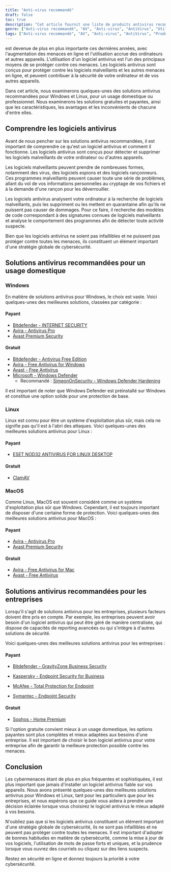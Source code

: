 ```yaml
---
title: "Anti-virus recommandé"
draft: false
toc: true
description: "Cet article fournit une liste de produits antivirus recommandés pour les particuliers et les entreprises, classés par SimeonOnSecurity. Les classements sont basés sur l'opinion de professionnels et sur des tests effectués sur des échantillons malveillants, et ne couvrent que les capacités de l'antivirus, la détection, l'expérience utilisateur et les performances. Les utilisateurs de Windows ont le choix entre des options gratuites et payantes, tandis que les utilisateurs de Linux et de MacOS ont des options limitées, les options payantes n'étant disponibles que pour Linux. Il convient de noter que l'AV n'est pas nécessaire sous Linux ou MacOS et qu'il n'est pas recommandé d'utiliser un VPN ou un gestionnaire de mot de passe fourni avec la suite AV. L'article fournit également des recommandations concernant les fournisseurs de VPN. Les recommandations relatives à l'utilisation professionnelle sont en cours d'élaboration."
genre: ["Anti-virus recommandé", "AV", "Anti-virus", "AntiVirus", "Utilisation à domicile", "Utilisation professionnelle", "Fenêtres", "Linux", "MacOS", "Cybersécurité"]
tags: ["Anti-virus recommandé", "AV", "Anti-virus", "AntiVirus", "Produits antivirus recommandés par SimeonOnSecurity", "VirusTotal", "Capacités audiovisuelles", "détection", "expérience utilisateur", "performance", "Fenêtres", "Linux", "MacOS", "VPN", "gestionnaire de mot de passe", "VPNS", "Utilisation à domicile", "Payé", "Gratuit", "Bitdefender - INTERNET SECURITY", "Avira - Antivirus Pro", "Avast Premium Security", "Bitdefender - Antivirus Free Edition", "Avira - Antivirus gratuit pour Windows", "Avast - Antivirus gratuit", "Microsoft - Windows Defender", "Renforcement de Windows Defender", "ESET NOD32", "ClamAV", "Avira - Antivirus gratuit pour Mac", "Sophos", "Utilisation professionnelle", "Cybersécurité"]
---
```

 est devenue de plus en plus importante ces dernières années, avec l'augmentation des menaces en ligne et l'utilisation accrue des ordinateurs et autres appareils. L'utilisation d'un logiciel antivirus est l'un des principaux moyens de se protéger contre ces menaces. Les logiciels antivirus sont conçus pour protéger contre les logiciels malveillants et les autres menaces en ligne, et peuvent contribuer à la sécurité de votre ordinateur et de vos autres appareils.

Dans cet article, nous examinerons quelques-unes des solutions antivirus recommandées pour Windows et Linux, pour un usage domestique ou professionnel. Nous examinerons les solutions gratuites et payantes, ainsi que les caractéristiques, les avantages et les inconvénients de chacune d'entre elles.

## Comprendre les logiciels antivirus

Avant de nous pencher sur les solutions antivirus recommandées, il est important de comprendre ce qu'est un logiciel antivirus et comment il fonctionne. Les logiciels antivirus sont conçus pour détecter et supprimer les logiciels malveillants de votre ordinateur ou d'autres appareils.

Les logiciels malveillants peuvent prendre de nombreuses formes, notamment des virus, des logiciels espions et des logiciels rançonneurs. Ces programmes malveillants peuvent causer toute une série de problèmes, allant du vol de vos informations personnelles au cryptage de vos fichiers et à la demande d'une rançon pour les déverrouiller.

Les logiciels antivirus analysent votre ordinateur à la recherche de logiciels malveillants, puis les suppriment ou les mettent en quarantaine afin qu'ils ne puissent pas causer de dommages. Pour ce faire, il recherche des modèles de code correspondant à des signatures connues de logiciels malveillants et analyse le comportement des programmes afin de détecter toute activité suspecte.

Bien que les logiciels antivirus ne soient pas infaillibles et ne puissent pas protéger contre toutes les menaces, ils constituent un élément important d'une stratégie globale de cybersécurité.

## Solutions antivirus recommandées pour un usage domestique

### Windows

En matière de solutions antivirus pour Windows, le choix est vaste. Voici quelques-unes des meilleures solutions, classées par catégorie :

#### Payant

- [Bitdefender - INTERNET SECURITY](bitdefender.f9tmep.net/VmN5Ka)
- [Avira - Antivirus Pro](https://www.avira.com/en/antivirus-pro)
- [Avast Premium Security](https://amzn.to/2MA7jR2)

#### Gratuit

- [Bitdefender - Antivirus Free Edition](bitdefender.f9tmep.net/1r7NMa)
- [Avira - Free Antivirus for Windows](https://www.avira.com/en/free-antivirus-windows)
- [Avast - Free Antivirus](https://www.avast.com/en-us/index)
- [Microsoft - Windows Defender](https://www.microsoft.com/en-us/windows/comprehensive-security)
  - Recommandé : [SimeonOnSecurity - Windows Defender Hardening](https://github.com/simeononsecurity/Windows-Defender-Hardening)


Il est important de noter que Windows Defender est préinstallé sur Windows et constitue une option solide pour une protection de base.

### Linux

Linux est connu pour être un système d'exploitation plus sûr, mais cela ne signifie pas qu'il est à l'abri des attaques. Voici quelques-unes des meilleures solutions antivirus pour Linux :

#### Payant

- [ESET NOD32 ANTIVIRUS FOR LINUX DESKTOP](https://www.eset.com/int/home/antivirus-linux)

#### Gratuit

- [ClamAV](https://www.clamav.net/)

### MacOS

Comme Linux, MacOS est souvent considéré comme un système d'exploitation plus sûr que Windows. Cependant, il est toujours important de disposer d'une certaine forme de protection. Voici quelques-unes des meilleures solutions antivirus pour MacOS :

#### Payant

- [Avira - Antivirus Pro](https://www.avira.com/en/antivirus-pro)
- [Avast Premium Security](https://amzn.to/2MA7jR2)

#### Gratuit

- [Avira - Free Antivirus for Mac](https://www.avira.com/en/free-antivirus-mac)
- [Avast - Free Antivirus](https://www.avast.com/en-us/index)

## Solutions antivirus recommandées pour les entreprises

Lorsqu'il s'agit de solutions antivirus pour les entreprises, plusieurs facteurs doivent être pris en compte. Par exemple, les entreprises peuvent avoir besoin d'un logiciel antivirus qui peut être géré de manière centralisée, qui dispose de capacités de reporting avancées ou qui s'intègre à d'autres solutions de sécurité.

Voici quelques-unes des meilleures solutions antivirus pour les entreprises :

#### Payant

- [Bitdefender - GravityZone Business Security](bitdefender.f9tmep.net/ZQNAzQ)

- [Kaspersky - Endpoint Security for Business](https://www.kaspersky.com/small-to-medium-business-security/endpoint-security)

- [McAfee - Total Protection for Endpoint](https://www.mcafee.com/enterprise/en-us/products/total-protection-for-endpoint.html)

- [Symantec - Endpoint Security](https://www.symantec.com/products/endpoint-security)

#### Gratuit

- [Sophos - Home Premium](https://home.sophos.com/)

Si l'option gratuite convient mieux à un usage domestique, les options payantes sont plus complètes et mieux adaptées aux besoins d'une entreprise. Il est important de choisir le bon logiciel antivirus pour votre entreprise afin de garantir la meilleure protection possible contre les menaces.

## Conclusion

Les cybermenaces étant de plus en plus fréquentes et sophistiquées, il est plus important que jamais d'installer un logiciel antivirus fiable sur vos appareils. Nous avons présenté quelques-unes des meilleures solutions antivirus pour Windows et Linux, tant pour les particuliers que pour les entreprises, et nous espérons que ce guide vous aidera à prendre une décision éclairée lorsque vous choisirez le logiciel antivirus le mieux adapté à vos besoins.

N'oubliez pas que si les logiciels antivirus constituent un élément important d'une stratégie globale de cybersécurité, ils ne sont pas infaillibles et ne peuvent pas protéger contre toutes les menaces. Il est important d'adopter de bonnes habitudes en matière de cybersécurité, comme la mise à jour de vos logiciels, l'utilisation de mots de passe forts et uniques, et la prudence lorsque vous ouvrez des courriels ou cliquez sur des liens suspects.

Restez en sécurité en ligne et donnez toujours la priorité à votre cybersécurité.

